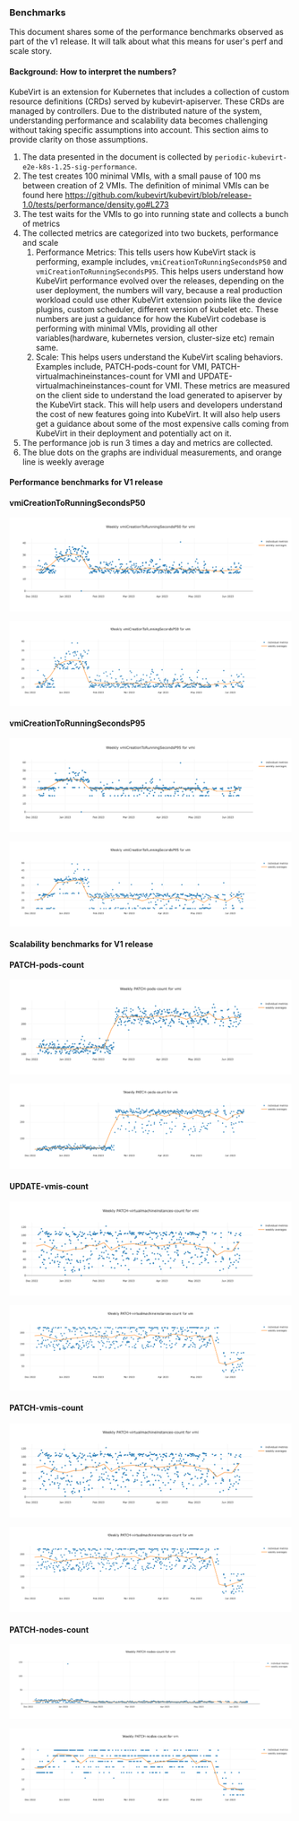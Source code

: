 ### Benchmarks

This document shares some of the performance benchmarks observed as part of the v1 release.
It will talk about what this means for user's perf and scale story.

#### Background: How to interpret the numbers?

KubeVirt is an extension for Kubernetes that includes a collection of custom resource definitions
(CRDs) served by kubevirt-apiserver. These CRDs are managed by controllers. Due to the distributed
nature of the system, understanding performance and scalability data becomes challenging without
taking specific assumptions into account. This section aims to provide clarity on those assumptions.

1. The data presented in the document is collected by `periodic-kubevirt-e2e-k8s-1.25-sig-performance`.
1. The test creates 100 minimal VMIs, with a small pause of 100 ms between creation of 2 VMIs. The definition
   of minimal VMIs can be found here https://github.com/kubevirt/kubevirt/blob/release-1.0/tests/performance/density.go#L273
1. The test waits for the VMIs to go into running state and collects a bunch of metrics
1. The collected metrics are categorized into two buckets, performance and scale
   1. Performance Metrics: This tells users how KubeVirt stack is performing, example includes,
      `vmiCreationToRunningSecondsP50` and `vmiCreationToRunningSecondsP95`. This helps users understand how KubeVirt 
       performance evolved over the releases, depending on the user deployment, the numbers will vary, because a real
       production workload could use other KubeVirt extension points like the device plugins, custom scheduler, 
       different version of kubelet etc. These numbers are just a guidance for how the KubeVirt codebase is performing 
       with minimal VMIs, providing all other variables(hardware, kubernetes version, cluster-size etc) remain same.
   1. Scale: This helps users understand the KubeVirt scaling behaviors. Examples include, PATCH-pods-count for VMI,
      PATCH-virtualmachineinstances-count for VMI and UPDATE-virtualmachineinstances-count for VMI. These metrics are
      measured on the client side to understand the load generated to apiserver by the KubeVirt stack. This will help 
      users and developers understand the cost of new features going into KubeVirt. It will also help users get a 
      guidance about some of the most expensive calls coming from KubeVirt in their deployment and potentially act on it.  
1. The performance job is run 3 times a day and metrics are collected.
1. The blue dots on the graphs are individual measurements, and orange line is weekly average 


#### Performance benchmarks for V1 release

#### vmiCreationToRunningSecondsP50

![vmiCreationToRunningSecondsP50 for VMI](v1-perf-scale-data/vmi/vmi-p50-Creation-to-Running.png "vmiCreationToRunningSecondsP50 for VMI")

![vmiCreationToRunningSecondsP50 for VM](v1-perf-scale-data/vm/vm-p50-Creation-to-Running.png "vmiCreationToRunningSecondsP50 for VM")

#### vmiCreationToRunningSecondsP95

![vmiCreationToRunningSecondsP95 for VMI](v1-perf-scale-data/vmi/vmi-p95-Creation-to-Running.png "vmiCreationToRunningSecondsP95 for VMI")

![vmiCreationToRunningSecondsP95 for VM](v1-perf-scale-data/vm/vm-p95-Creation-to-Running.png "vmiCreationToRunningSecondsP95 for VM")

#### Scalability benchmarks for V1 release

#### PATCH-pods-count

![PATCH-pods-count for VMI](v1-perf-scale-data/vmi/vmi-patch-pods-count.png "PATCH-pods-count for VMI")

![PATCH-pods-count for VM](v1-perf-scale-data/vm/vm-patch-pods-count.png "PATCH-pods-count for VM")

#### UPDATE-vmis-count

![UPDATE-vmis-count for VMI](v1-perf-scale-data/vmi/vmi-patch-vmis-count.png "UPDATE-vmis-count for VMI")

![UPDATE-vmis-count for VM](v1-perf-scale-data/vm/vm-patch-vmis-count.png "UPDATE-vmis-count for VM")

#### PATCH-vmis-count

![PATCH-vmis-count for VMI](v1-perf-scale-data/vmi/vmi-patch-vmis-count.png "PATCH-vmis-count for VMI")

![PATCH-vmis-count for VM](v1-perf-scale-data/vm/vm-patch-vmis-count.png "PATCH-vmis-count for VM")

#### PATCH-nodes-count

![PATCH-nodes-count for VMI](v1-perf-scale-data/vmi/vmi-patch-nodes-count.png "PATCH-nodes-count for VMI")

![PATCH-nodes-count for VM](v1-perf-scale-data/vm/vm-patch-nodes-count.png "PATCH-nodes-count for VM")
